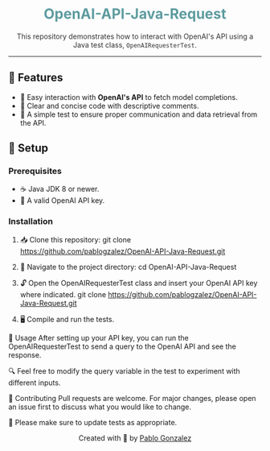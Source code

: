 <p align="center">
  <h1 align="center" style="color: #5e9ca0;">OpenAI-API-Java-Request</h1>
</p>

<p align="center" style="color: #333;">
  This repository demonstrates how to interact with OpenAI's API using a Java test class, <code>OpenAIRequesterTest</code>.
</p>

---

## 🌟 Features

- 🚀 Easy interaction with **OpenAI's API** to fetch model completions.
- 📝 Clear and concise code with descriptive comments.
- 🧪 A simple test to ensure proper communication and data retrieval from the API.

## 🔧 Setup

### Prerequisites

- ☕ Java JDK 8 or newer.
- 🔑 A valid OpenAI API key.

### Installation

1. 📥 Clone this repository:
git clone https://github.com/pablogzalez/OpenAI-API-Java-Request.git

2. 📂 Navigate to the project directory:
cd OpenAI-API-Java-Request

3. 🔓 Open the OpenAIRequesterTest class and insert your OpenAI API key where indicated.
git clone https://github.com/pablogzalez/OpenAI-API-Java-Request.git

4. 🖥️ Compile and run the tests.

📖 Usage
After setting up your API key, you can run the OpenAIRequesterTest to send a query to the OpenAI API and see the response.

🔍 Feel free to modify the query variable in the test to experiment with different inputs.

🤝 Contributing
Pull requests are welcome. For major changes, please open an issue first to discuss what you would like to change.

🧐 Please make sure to update tests as appropriate.

<p align="center">
  Created with 💖 by <a href="https://github.com/pablogzalez">Pablo Gonzalez</a>
</p>
